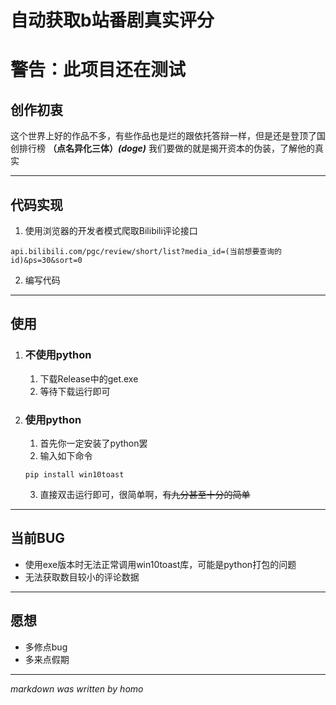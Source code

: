 # 自动获取b站番剧真实评分
# 警告：此项目还在测试
## 创作初衷
这个世界上好的作品不多，有些作品也是烂的跟依托答辩一样，但是还是登顶了国创排行榜 **（点名异化三体）*(doge)*** 我们要做的就是揭开资本的伪装，了解他的真实

_______

## 代码实现
1. 使用浏览器的开发者模式爬取Bilibili评论接口
```
api.bilibili.com/pgc/review/short/list?media_id=(当前想要查询的id)&ps=30&sort=0
```
2. 编写代码
_______

## 使用
1. ### 不使用python
    1. 下载Release中的get.exe
    2. 等待下载运行即可
2. ### 使用python
    1. 首先你一定安装了python罢
    2. 输入如下命令
    ```
    pip install win10toast
    ```
    3. 直接双击运行即可，很简单啊，~~有九分甚至十分的简单~~

_______
## 当前BUG
- 使用exe版本时无法正常调用win10toast库，可能是python打包的问题
- 无法获取数目较小的评论数据

_______

## 愿想
- 多修点bug
- 多来点假期
_______

$markdown$ $was$ $written$ $by$ $homo$